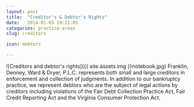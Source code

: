 ```yaml
---
layout: post
title:  "Creditor's & Debtor's Rights"
date:   2014-01-05 19:22:05
categories: practice-areas
slug: creditors

icon: debtors

---
```


![Creditors and debtor's rights]({{ site.assets.img }}notebook.jpg)
Franklin, Denney, Ward & Dryer, P.L.C. represents both small and large creditors in enforcement and collection of judgments. In addition to our bankruptcy practice, we represent debtors who are the subject of legal actions by creditors including violations of the Fair Debt Collection Practice Act, Fair Credit Reporting Act and the Virginia Consumer Protection Act.